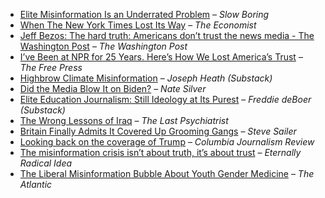 - [Elite Misinformation Is an Underrated Problem](https://www.slowboring.com/p/elite-misinformation-is-an-underrated) – *Slow Boring*
- [When The New York Times Lost Its Way](https://www.economist.com/1843/2023/12/14/when-the-new-york-times-lost-its-way) – *The Economist*
- [Jeff Bezos: The hard truth: Americans don’t trust the news media - The Washington Post](https://www.washingtonpost.com/opinions/2024/10/28/jeff-bezos-washington-post-trust/) – *The Washington Post*
- [I’ve Been at NPR for 25 Years. Here’s How We Lost America’s Trust](https://www.thefp.com/p/npr-editor-how-npr-lost-americas-trust) – *The Free Press*
- [Highbrow Climate Misinformation](https://josephheath.substack.com/p/highbrow-climate-misinformation) – *Joseph Heath (Substack)*
- [Did the Media Blow It on Biden?](https://www.natesilver.net/p/did-the-media-blow-it-on-biden) – *Nate Silver*
- [Elite Education Journalism: Still Ideology at Its Purest](https://freddiedeboer.substack.com/p/elite-education-journalism-still) – *Freddie deBoer (Substack)*
- [The Wrong Lessons of Iraq](https://thelastpsychiatrist.com/2007/05/the_wrong_lessons_of_iraq.html) – *The Last Psychiatrist*
- [Britain Finally Admits It Covered Up Grooming Gangs](https://www.stevesailer.net/p/britain-finally-admits-it-covered) – *Steve Sailer*
- [Looking back on the coverage of Trump](https://www.cjr.org/special_report/trumped-up-press-versus-president-ed-note.php) – *Columbia Journalism Review*
- [The misinformation crisis isn’t about truth, it’s about trust](https://eternallyradicalidea.com/p/the-misinformation-crisis-isnt-about) – *Eternally Radical Idea*
- [The Liberal Misinformation Bubble About Youth Gender Medicine](https://www.theatlantic.com/ideas/archive/2025/06/transgender-youth-skrmetti/683350/) – *The Atlantic*
